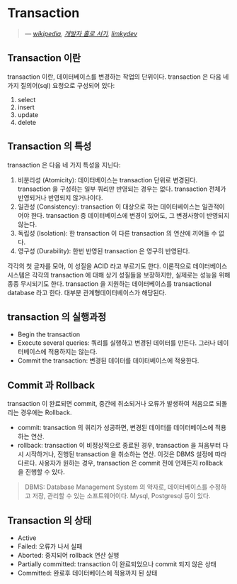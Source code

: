 <h1 class='header'><span>Transaction</span></h1>

> — <cite>[wikipedia](https://ko.wikipedia.org/wiki/데이터베이스_트랜잭션), [개발자 홀로 서기](http://mommoo.tistory.com/62), [limkydev](http://limkydev.tistory.com/100)</cite>

## Transaction 이란

transaction 이란, 데이터베이스를 변경하는 작업의 단위이다. transaction 은 다음 네 가지 질의어(sql) 요청으로 구성되어 있다:

1. select
2. insert
3. update
4. delete


## Transaction 의 특성

transaction 은 다음 네 가지 특성을 지닌다:

1. 비분리성 (Atomicity): 데이터베이스는 transaction 단위로 변경된다. transaction 을 구성하는 일부 쿼리만 반영되는 경우는 없다. transaction 전체가 반영되거나 반영되지 않거나이다. 
2. 일관성 (Consistency): transaction 이 대상으로 하는 데이터베이스는 일관적이어야 한다. transaction 중 데이터베이스에 변경이 있어도, 그 변경사항이 반영되지 않는다.
3. 독립성 (Isolation): 한 transaction 이 다른 transaction 의 연산에 끼어들 수 없다.
4. 영구성 (Durability): 한번 반영된 transaction 은 영구히 반영된다. 

각각의 첫 글자를 모아, 이 성질을 ACID 라고 부르기도 한다. 이론적으로 데이터베이스 시스템은 각각의 transaction 에 대해 상기 성질들을 보장하지만, 실제로는 성능을 위해 종종 무시되기도 한다. transaction 을 지원하는 데이터베이스를 transactional database 라고 한다. 대부분 관계형데이터베이스가 해당된다.  


## transaction 의 실행과정

- Begin the transaction
- Execute several queries: 쿼리를 실행하고 변경된 데이터를 만든다. 그러나 데이터베이스에 적용하지는 않는다.
- Commit the transaction: 변경된 데이터를 데이터베이스에 적용한다. 


## Commit 과 Rollback

transaction 이 완료되면 commit, 중간에 취소되거나 오류가 발생하여 처음으로 되돌리는 경우에는 Rollback.

- commit: transaction 의 쿼리가 성공하면, 변경된 데이터를 데이터베이스에 적용하는 연산. 
- rollback: transaction 이 비정상적으로 종료된 경우, transaction 을 처음부터 다시 시작하거나, 진행된 transaction 을 취소하는 연산. 이것은 DBMS 설정에 따라 다르다. 사용자가 원하는 경우, transaction 은 commit 전에 언제든지 rollback 을 진행할 수 있다.  

> DBMS: Database Management System 의 약자로, 데이터베이스를 수정하고 저장, 관리할 수 있는 소프트웨어이다. Mysql, Postgresql 등이 있다.


## Transaction 의 상태

- Active
- Failed: 오류가 나서 실패
- Aborted: 중지되어 rollback 연산 실행
- Partially committed: transaction 이 완료되었으나 commit 되지 않은 상태
- Committed: 완료후 데이터베이스에 적용까지 된 상태

